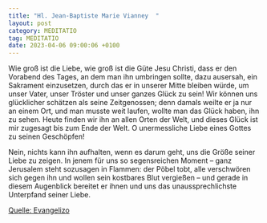 ```yaml
---
title: "Hl. Jean-Baptiste Marie Vianney  "
layout: post
category: MEDITATIO
tag: MEDITATIO
date: 2023-04-06 09:00:06 +0100
---
```

Wie groß ist die Liebe, wie groß ist die Güte Jesu Christi, dass er den Vorabend des Tages, an dem man ihn umbringen sollte, dazu ausersah, ein Sakrament einzusetzen, durch das er in unserer Mitte bleiben würde, um unser Vater, unser Tröster und unser ganzes Glück zu sein! Wir können uns glücklicher schätzen als seine Zeitgenossen; denn damals weilte er ja nur an einem Ort, und man musste weit laufen, wollte man das Glück haben, ihn zu sehen.<!--more--> Heute finden wir ihn an allen Orten der Welt, und dieses Glück ist mir zugesagt bis zum Ende der Welt. O unermessliche Liebe eines Gottes zu seinen Geschöpfen!

Nein, nichts kann ihn aufhalten, wenn es darum geht, uns die Größe seiner Liebe zu zeigen. In jenem für uns so segensreichen Moment – ganz Jerusalem steht sozusagen in Flammen: der Pöbel tobt, alle verschwören sich gegen ihn und wollen sein kostbares Blut vergießen – und gerade in diesem Augenblick bereitet er ihnen und uns das unaussprechlichste Unterpfand seiner Liebe.


[Quelle: Evangelizo](https://evangeliumtagfuertag.org/DE/gospel)